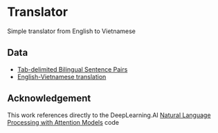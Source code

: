 # Translator 
Simple translator from English to Vietnamese 

## Data
- [Tab-delimited Bilingual Sentence Pairs](http://www.manythings.org/anki/)
- [English-Vietnamese translation](https://www.kaggle.com/datasets/hungnm/englishvietnamese-translation)

## Acknowledgement 
This work references directly to the DeepLearning.AI [Natural Language Processing with Attention Models](https://www.coursera.org/learn/attention-models-in-nlp) code

